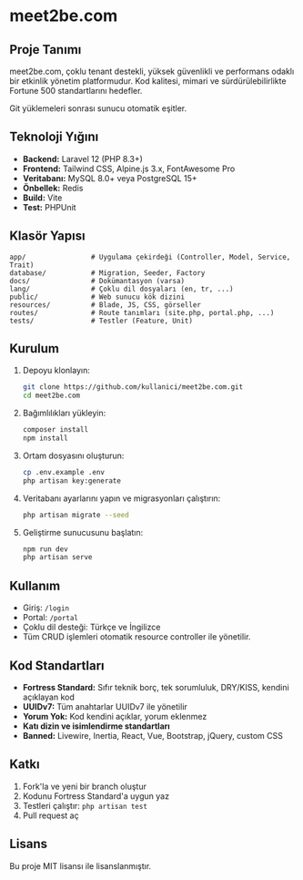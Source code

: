 # meet2be.com

## Proje Tanımı
meet2be.com, çoklu tenant destekli, yüksek güvenlikli ve performans odaklı bir etkinlik yönetim platformudur. Kod kalitesi, mimari ve sürdürülebilirlikte Fortune 500 standartlarını hedefler.

Git yüklemeleri sonrası sunucu otomatik eşitler.

## Teknoloji Yığını
- **Backend:** Laravel 12 (PHP 8.3+)
- **Frontend:** Tailwind CSS, Alpine.js 3.x, FontAwesome Pro
- **Veritabanı:** MySQL 8.0+ veya PostgreSQL 15+
- **Önbellek:** Redis
- **Build:** Vite
- **Test:** PHPUnit

## Klasör Yapısı
```
app/                # Uygulama çekirdeği (Controller, Model, Service, Trait)
database/           # Migration, Seeder, Factory
docs/               # Dokümantasyon (varsa)
lang/               # Çoklu dil dosyaları (en, tr, ...)
public/             # Web sunucu kök dizini
resources/          # Blade, JS, CSS, görseller
routes/             # Route tanımları (site.php, portal.php, ...)
tests/              # Testler (Feature, Unit)
```

## Kurulum
1. Depoyu klonlayın:
   ```bash
   git clone https://github.com/kullanici/meet2be.com.git
   cd meet2be.com
   ```
2. Bağımlılıkları yükleyin:
   ```bash
   composer install
   npm install
   ```
3. Ortam dosyasını oluşturun:
   ```bash
   cp .env.example .env
   php artisan key:generate
   ```
4. Veritabanı ayarlarını yapın ve migrasyonları çalıştırın:
   ```bash
   php artisan migrate --seed
   ```
5. Geliştirme sunucusunu başlatın:
   ```bash
   npm run dev
   php artisan serve
   ```

## Kullanım
- Giriş: `/login`
- Portal: `/portal`
- Çoklu dil desteği: Türkçe ve İngilizce
- Tüm CRUD işlemleri otomatik resource controller ile yönetilir.

## Kod Standartları
- **Fortress Standard:** Sıfır teknik borç, tek sorumluluk, DRY/KISS, kendini açıklayan kod
- **UUIDv7:** Tüm anahtarlar UUIDv7 ile yönetilir
- **Yorum Yok:** Kod kendini açıklar, yorum eklenmez
- **Katı dizin ve isimlendirme standartları**
- **Banned:** Livewire, Inertia, React, Vue, Bootstrap, jQuery, custom CSS

## Katkı
1. Fork'la ve yeni bir branch oluştur
2. Kodunu Fortress Standard'a uygun yaz
3. Testleri çalıştır: `php artisan test`
4. Pull request aç

## Lisans
Bu proje MIT lisansı ile lisanslanmıştır.
